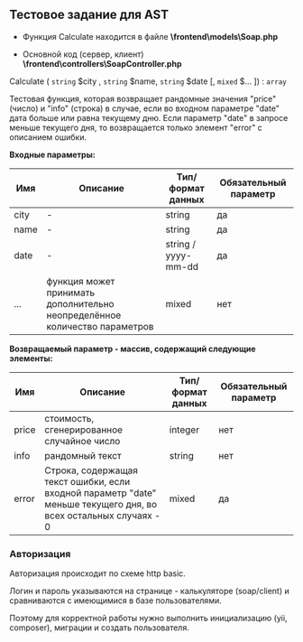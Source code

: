 

Тестовое задание для AST 
-------------------

 - Функция Calculate находится в файле **\frontend\models\Soap.php**

 - Основной код (сервер, клиент) **\frontend\controllers\SoapController.php**

Calculate ( `string` $city , `string` $name, `string` $date [, `mixed` $... ]) : `array`

Тестовая функция, которая возвращает рандомные значения "price" (число) и "info" (строка) в случае, если во входном параметре "date" дата больше или равна текущему дню.
Если параметр "date" в запросе меньше текущего дня, то возвращается только элемент "error" с описанием ошибки.


**Входные параметры:**

| Имя | Описание | Тип/формат данных | Обязательный параметр |
| ------ | ------ | ------ | ------ |
| city | - | string | да |
| name | - | string | да |
| date | - | string / yyyy-mm-dd | да |
| ... | функция может принимать дополнительно неопределённое количество параметров | mixed | нет |

**Возвращаемый параметр - массив, содержащий следующие элементы:**

| Имя | Описание | Тип/формат данных | Обязательный параметр |
| ------ | ------ | ------ | ------ |
| price | стоимость, сгенерированное случайное число | integer | нет |
| info | рандомный текст | string | нет |
| error | Строка, содержащая текст ошибки, если входной параметр "date" меньше текущего дня, во всех остальных случаях - 0 | mixed | да |

### Авторизация

Авторизация происходит по схеме http basic.

Логин и пароль указываются на странице - калькуляторе (soap/client) и сравниваются с имеющимися в базе пользователями.

Поэтому для корректной работы нужно выполнить инициализацию (yii, composer), миграции и создать пользователя.
